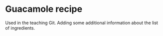 # Guacamole recipe 

Used in the teaching Git. 
Adding some additional information about the list of ingredients. 
